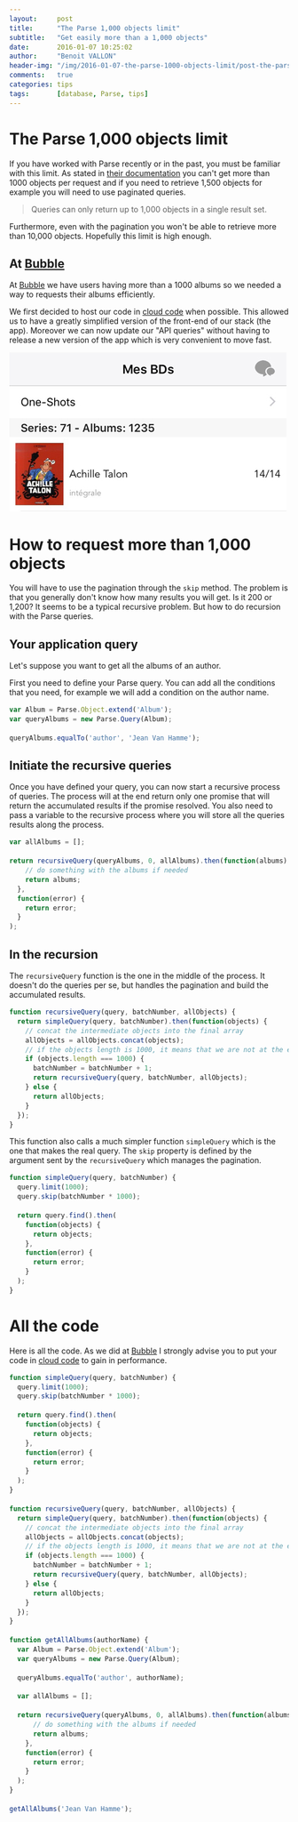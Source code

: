 ```yaml
---
layout:     post
title:      "The Parse 1,000 objects limit"
subtitle:   "Get easily more than a 1,000 objects"
date:       2016-01-07 10:25:02
author:     "Benoit VALLON"
header-img: "/img/2016-01-07-the-parse-1000-objects-limit/post-the-parse-1000-objects-limit.jpg"
comments:   true
categories: tips
tags:       [database, Parse, tips]
---
```


# The Parse 1,000 objects limit

If you have worked with Parse recently or in the past, you must be familiar with this limit. As stated in [their documentation](https://www.parse.com/docs/js/guide#performance-limits-and-other-considerations) you can't get more than 1000 objects per request and if you need to retrieve 1,500 objects for example you will need to use paginated queries.

> Queries can only return up to 1,000 objects in a single result set.

Furthermore, even with the pagination you won't be able to retrieve more than 10,000 objects. Hopefully this limit is high enough.

## At [Bubble](http://www.appbubble.co/)

At [Bubble](http://www.appbubble.co/) we have users having more than a 1000 albums so we needed a way to requests their albums efficiently.

We first decided to host our code in [cloud code](https://www.parse.com/docs/cloudcode/guide) when possible. This allowed us to have a greatly simplified version of the front-end of our stack (the app). Moreover we can now update our "API queries" without having to release a new version of the app which is very convenient to move fast.


![App sreenshots](/img/2016-01-07-the-parse-1000-objects-limit/bubble-screenshot.jpg "App sreenshots")

# How to request more than 1,000 objects

You will have to use the pagination through the `skip` method. The problem is that you generally don't know how many results you will get. Is it 200 or 1,200? It seems to be a typical recursive problem. But how to do recursion with the Parse queries.

## Your application query

Let's suppose you want to get all the albums of an author.

First you need to define your Parse query. You can add all the conditions that you need, for example we will add a condition on the author name.

```js
var Album = Parse.Object.extend('Album');
var queryAlbums = new Parse.Query(Album);

queryAlbums.equalTo('author', 'Jean Van Hamme');
```

## Initiate the recursive queries

Once you have defined your query, you can now start a recursive process of queries. The process will at the end return only one promise that will return the accumulated results if the promise resolved. You also need to pass a variable to the recursive process where you will store all the queries results along the process.

```js
var allAlbums = [];

return recursiveQuery(queryAlbums, 0, allAlbums).then(function(albums) {
    // do something with the albums if needed
    return albums;
  },
  function(error) {
    return error;
  }
);
```

## In the recursion

The `recursiveQuery` function is the one in the middle of the process. It doesn't do the queries per se, but handles the pagination and build the accumulated results.

```js
function recursiveQuery(query, batchNumber, allObjects) {
  return simpleQuery(query, batchNumber).then(function(objects) {
    // concat the intermediate objects into the final array
    allObjects = allObjects.concat(objects);
    // if the objects length is 1000, it means that we are not at the end of the list
    if (objects.length === 1000) {
      batchNumber = batchNumber + 1;
      return recursiveQuery(query, batchNumber, allObjects);
    } else {
      return allObjects;
    }
  });
}
```

This function also calls a much simpler function `simpleQuery` which is the one that makes the real query. The `skip` property is defined by the argument sent by the `recursiveQuery` which manages the pagination.

```js
function simpleQuery(query, batchNumber) {
  query.limit(1000);
  query.skip(batchNumber * 1000);

  return query.find().then(
    function(objects) {
      return objects;
    },
    function(error) {
      return error;
    }
  );
}
```

# All the code

Here is all the code. As we did at [Bubble](http://www.appbubble.co/) I strongly advise you to put your code in [cloud code](https://www.parse.com/docs/cloudcode/guide) to gain in performance.

```js
function simpleQuery(query, batchNumber) {
  query.limit(1000);
  query.skip(batchNumber * 1000);

  return query.find().then(
    function(objects) {
      return objects;
    },
    function(error) {
      return error;
    }
  );
}

function recursiveQuery(query, batchNumber, allObjects) {
  return simpleQuery(query, batchNumber).then(function(objects) {
    // concat the intermediate objects into the final array
    allObjects = allObjects.concat(objects);
    // if the objects length is 1000, it means that we are not at the end of the list
    if (objects.length === 1000) {
      batchNumber = batchNumber + 1;
      return recursiveQuery(query, batchNumber, allObjects);
    } else {
      return allObjects;
    }
  });
}

function getAllAlbums(authorName) {
  var Album = Parse.Object.extend('Album');
  var queryAlbums = new Parse.Query(Album);

  queryAlbums.equalTo('author', authorName);

  var allAlbums = [];

  return recursiveQuery(queryAlbums, 0, allAlbums).then(function(albums) {
      // do something with the albums if needed
      return albums;
    },
    function(error) {
      return error;
    }
  );
}

getAllAlbums('Jean Van Hamme');
```
